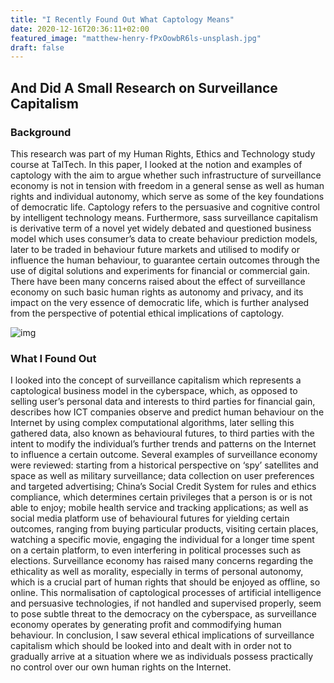 ```yaml
---
title: "I Recently Found Out What Captology Means"
date: 2020-12-16T20:36:11+02:00
featured_image: "matthew-henry-fPxOowbR6ls-unsplash.jpg"
draft: false
---
```


## And Did A Small Research on Surveillance Capitalism

### Background
This research was part of my Human Rights, Ethics and Technology study course
at TalTech. In this paper, I looked at the notion and examples of captology
with the aim to argue whether such infrastructure of surveillance economy is not in tension with freedom in a general sense as well as human rights and individual autonomy, which serve as some of the key foundations of democratic life. Captology refers to the persuasive and cognitive control by intelligent technology means. Furthermore, sass surveillance capitalism is derivative term of a novel yet widely debated and questioned business model which uses consumer’s data to create behaviour prediction models, later to be traded in behaviour future markets and utilised to modify or influence the human behaviour, to guarantee certain outcomes through the use of digital solutions and experiments for financial or commercial gain. There have been many concerns raised about the effect of surveillance economy on such basic human rights as autonomy and privacy, and its impact on the very essence of democratic life, which is further analysed from the perspective of potential ethical implications of captology.

![img](/prateek-katyal-xv7-GlvBLFw-unsplash.jpg)

### What I Found Out
I looked into the concept of surveillance capitalism which represents a captological business model in the cyberspace, which, as opposed to selling user’s personal data and interests to third parties for financial gain, describes how ICT companies observe and predict human behaviour on the Internet by using complex computational algorithms, later selling this gathered data, also known as behavioural futures, to third parties with the intent to modify the individual’s further trends and patterns on the Internet to influence a certain outcome. Several examples of surveillance economy were reviewed: starting from a historical perspective on ‘spy’ satellites and space as well as military surveillance; data collection on user preferences and targeted advertising; China’s Social Credit System for rules and ethics compliance, which determines certain privileges that a person is or is not able to enjoy; mobile health service and tracking applications; as well as social media platform use of behavioural futures for yielding certain outcomes, ranging from buying particular products, visiting certain places, watching a specific movie, engaging the individual for a longer time spent on a certain platform, to even interfering in political processes such as elections. Surveillance economy has raised many concerns regarding the ethicality as well as morality, especially in terms of personal autonomy, which is a crucial part of human rights that should be enjoyed as offline, so online. This normalisation of captological processes of artificial intelligence and persuasive technologies, if not handled and supervised properly, seem to pose subtle threat to the democracy on the cyberspace, as surveillance economy operates by generating profit and commodifying human behaviour. In conclusion, I saw several ethical implications of surveillance capitalism which should be looked into and dealt with in order not to gradually arrive at a situation where we as individuals possess practically no control over our own human rights on the Internet.

